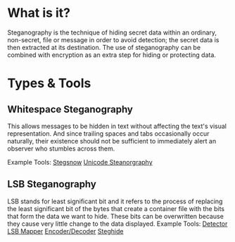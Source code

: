 # What is it?

Steganography is the technique of hiding secret data within an ordinary, non-secret, file or message in order to avoid detection; the secret data is then extracted at its destination. The use of steganography can be combined with encryption as an extra step for hiding or protecting data.

# Types & Tools

## Whitespace Steganography
This allows messages to be hidden in text without affecting the text's visual representation. And since trailing spaces and tabs occasionally occur naturally, their existence should not be sufficient to immediately alert an observer who stumbles across them.

Example Tools:
[Stegsnow](http://manpages.ubuntu.com/manpages/bionic/man1/stegsnow.1.html)
[Unicode Steanorgraphy](https://www.irongeek.com/i.php?page=security/unicode-steganography-homoglyph-encoder)

## LSB Steganography
LSB stands for least significant bit and it refers to the process of replacing the least significant bit of the bytes that create a container file with the bits that form the data we want to hide. These bits can be overwritten because they cause very little change to the data displayed.
Example Tools:
[Detector](https://lukeslytalker.pythonanywhere.com/jsteg/scan)
[LSB Mapper](https://osric.com/chris/steganography/decode.html)
[Encoder/Decoder](https://stylesuxx.github.io/steganography/)
[Steghide](http://steghide.sourceforge.net/)
